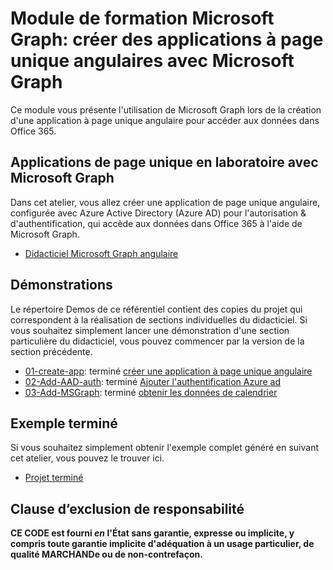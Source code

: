 # <a name="microsoft-graph-training-module---build-angular-single-page-apps-with-microsoft-graph"></a>Module de formation Microsoft Graph: créer des applications à page unique angulaires avec Microsoft Graph

Ce module vous présente l'utilisation de Microsoft Graph lors de la création d'une application à page unique angulaire pour accéder aux données dans Office 365.

## <a name="lab---angular-single-page-apps-with-the-microsoft-graph"></a>Applications de page unique en laboratoire avec Microsoft Graph

Dans cet atelier, vous allez créer une application de page unique angulaire, configurée avec Azure Active Directory (Azure AD) pour l'autorisation & d'authentification, qui accède aux données dans Office 365 à l'aide de Microsoft Graph.

- [Didacticiel Microsoft Graph angulaire](https://docs.microsoft.com/graph/tutorials/angular)

## <a name="demos"></a>Démonstrations

Le [](demos) répertoire Demos de ce référentiel contient des copies du projet qui correspondent à la réalisation de sections individuelles du didacticiel. Si vous souhaitez simplement lancer une démonstration d'une section particulière du didacticiel, vous pouvez commencer par la version de la section précédente.

- [01-create-app](demos/01-create-app): terminé [créer une application à page unique angulaire](https://docs.microsoft.com/graph/tutorials/angular?tutorial-step=1)
- [02-Add-AAD-auth](demos/02-add-aad-auth): terminé [Ajouter l'authentification Azure ad](https://docs.microsoft.com/graph/tutorials/angular?tutorial-step=3)
- [03-Add-MSGraph](demos/03-add-msgraph): terminé [obtenir les données de calendrier](https://docs.microsoft.com/graph/tutorials/angular?tutorial-step=4)

## <a name="completed-sample"></a>Exemple terminé

Si vous souhaitez simplement obtenir l'exemple complet généré en suivant cet atelier, vous pouvez le trouver ici.

- [Projet terminé](demos/03-add-msgraph)

## <a name="disclaimer"></a>Clause d’exclusion de responsabilité

**CE CODE est fourni *en* l'État sans garantie, expresse ou implicite, y compris toute garantie implicite d'adéquation à un usage particulier, de qualité MARCHANDe ou de non-contrefaçon.**